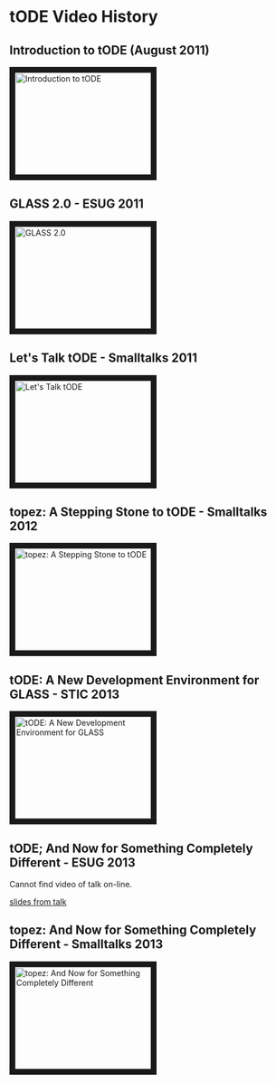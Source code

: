 # tODE Video History

## Introduction to tODE (August 2011)

<a href="http://www.youtube.com/watch?feature=player_embedded&v=FGkdXwGtfd8
" target="_blank"><img src="http://img.youtube.com/vi/FGkdXwGtfd8/0.jpg" 
alt="Introduction to tODE" width="240" height="180" border="10" /></a>

## GLASS 2.0 - ESUG 2011

<a href="http://www.youtube.com/watch?feature=player_embedded&v=l7uOU9KZKYE
" target="_blank"><img src="http://img.youtube.com/vi/l7uOU9KZKYE/0.jpg" 
alt="GLASS 2.0" width="240" height="180" border="10" /></a>

## Let's Talk tODE - Smalltalks 2011

<a href="http://www.youtube.com/watch?feature=player_embedded&v=gIy-IBFiZjU
" target="_blank"><img src="http://img.youtube.com/vi/gIy-IBFiZjU/0.jpg" 
alt="Let's Talk tODE" width="240" height="180" border="10" /></a>

## topez: A Stepping Stone to tODE - Smalltalks 2012

<a href="http://www.youtube.com/watch?feature=player_embedded&v=pIp_Y46iB_I
" target="_blank"><img src="http://img.youtube.com/vi/pIp_Y46iB_I/0.jpg" 
alt="topez: A Stepping Stone to tODE" width="240" height="180" border="10" /></a>

## tODE: A New Development Environment for GLASS - STIC 2013

<a href="http://www.youtube.com/watch?feature=player_embedded&v=N2HyBW8pxgU
" target="_blank"><img src="http://img.youtube.com/vi/N2HyBW8pxgU/0.jpg" 
alt="tODE: A New Development Environment for GLASS" width="240" height="180" border="10" /></a>

## tODE; And Now for Something Completely Different - ESUG 2013

Cannot find video of talk on-line.

[slides from talk](http://www.slideshare.net/esug/tode-and-now-for-something-completely-different)

## topez: And Now for Something Completely Different - Smalltalks 2013

<a href="http://www.youtube.com/watch?feature=player_embedded&v=m4LcZ4_1Yic
" target="_blank"><img src="http://img.youtube.com/vi/m4LcZ4_1Yic/0.jpg" 
alt="topez: And Now for Something Completely Different" width="240" height="180" border="10" /></a>



